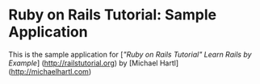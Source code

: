 # Ruby on Rails Tutorial: Sample Application

This is the sample application for
[*"Ruby on Rails Tutorial" Learn Rails by Example*] (http://railstutorial.org)
by [Michael Hartl] (http://michaelhartl.com)
